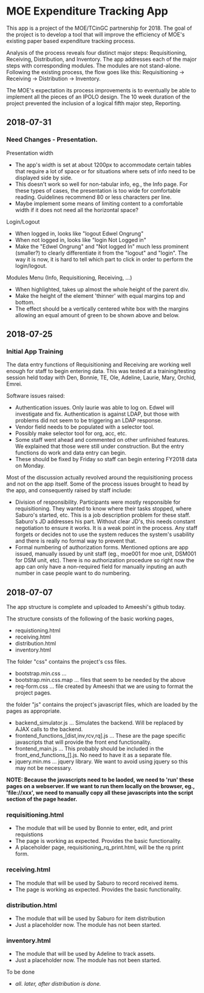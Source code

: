 # MOE Expenditure Tracking App

This app is a project of the MOE/TCinGC partnership for 2018. The goal of the project is to develop a tool that will improve the efficiency of MOE's existing paper based expenditure tracking process.

Analysis of the process reveals four distinct major steps: Requisitioning, Receiving, Distribution, and Inventory. The app addresses each of the major steps with corresponding modules. The modules are not stand-alone. Following the existing process, the flow goes like this: Requisitioning -> Receiving -> Distribution -> Inventory.

The MOE's expectation its process improvements is to eventually be able to implement all the pieces of an IPOLO design. The 10 week duration of the project prevented the inclusion of a logical fifth major step, Reporting.

## 2018-07-31

### Need Changes - Presentation.

Presentation width

* The app's width is set at about 1200px to accommodate certain tables that require a lot of space or for situations where sets of info need to be displayed side by side.
* This doesn't work so well for non-tabular info, eg., the Info page. For these types of cases, the presentation is too wide for comfortable reading. Guidelines recommend 80 or less characters per line.
* Maybe implement some means of limiting content to a comfortable width if it does not need all the horizontal space?

Login/Logout

* When logged in, looks like "logout Edwel Ongrung"
* When not logged in, looks like "login Not Logged in"
* Make the "Edwel Ongrung" and "Not logged In" much less prominent (smaller?) to clearly differentiate it from the "logout" and "login". The way it is now, it is hard to tell which part to click in order to perform the login/logout.

Modules Menu (Info, Requisitioning, Receiving, ...)

* When highlighted, takes up almost the whole height of the parent div.
* Make the height of the element 'thinner' with equal margins top and bottom.
* The effect should be a vertically centered white box with the margins allowing an equal amount of green to be shown above and below.

## 2018-07-25

### Initial App Training

The data entry functions of Requisitioning and Receiving are working well enough for staff to begin entering data. This was tested at a training/testing session held today with Den, Bonnie, TE, Ole, Adeline, Laurie, Mary, Orchid, Emrei.

Software issues raised:

* Authentication issues. Only laurie was able to log on. Edwel will investigate and fix. Authentication is against LDAP, but those with problems did not seem to be triggering an LDAP response.
* Vendor field needs to be populated with a selector tool.
* Possibly make selector tool for org, acc, etc.
* Some staff went ahead and commented on other unfinished features. We explained that those were still under construction. But the entry functions do work and data entry can begin.
* These should be fixed by Friday so staff can begin entering FY2018 data on Monday.

Most of the discussion actually revolved around the requisitioning process and not on the app itself. Some of the process issues brought to head by the app, and consequently raised by staff include:

* Division of responsibility. Participants were mostly responsible for requisitioning. They wanted to know where their tasks stopped, where Saburo's started, etc. This is a job description problem for these staff. Saburo's JD addresses his part. Without clear JD's, this needs constant negotiation to ensure it works. It is a weak point in the process. Any staff forgets or decides not to use the system reduces the system's usability and there is really no formal way to prevent that.
* Formal numbering of authorization forms. Mentioned options are app issued, manually issued by unit staff (eg., moe001 for moe unit, DSM001 for DSM unit, etc). There is no authorization procedure so right now the app can only have a non-required field for manually inputing an auth number in case people want to do numbering.

## 2018-07-07

The app structure is complete and uploaded to Ameeshi's github today.

The structure consists of the following of the basic working pages,

* requistioning.html
* receiving.html
* distribution.html
* inventory.html

The folder "css" contains the project's css files.

* bootstrap.min.css ... 
* bootstrap.min.css.map ... files that seem to be needed by the above
* req-form.css ... file created by Ameeshi that we are using to format the project pages.

the folder "js" contains the project's javascript files, which are loaded by the pages as appropriate.

* backend_simulator.js ... Simulates the backend. Will be replaced by AJAX calls to the backend.
* frontend_functions_[dist,inv,rcv,rq].js ... These are the page specific javascripts that will provide the front end functionality.
* frontend_main.js ... This probably should be included in the front_end_functions_[].js. No need to have it as a separate file.
* jquery.min.ms ... jquery library. We want to avoid using jquery so this may not be necessary.

**NOTE: Because the javascripts need to be laoded, we need to 'run' these pages on a webserver. If we want to run them locally on the browser, eg., 'file://xxx', we need to manually copy all these javascripts into the script section of the page header.**

### requisitioning.html

* The module that will be used by Bonnie to enter, edit, and print requistions
* The page is working as expected. Provides the basic functionality.
* A placeholder page, requisitioning\_rq\_print.html, will be the rq print form.

### receiving.html

* The module that will be used by Saburo to record received items.
* The page is working as expected. Provides the basic functionality.

### distribution.html

* The module that will be used by Saburo for item distribution
* Just a placeholder now. The module has not been started.

### inventory.html

* The module that will be used by Adeline to track assets.
* Just a placeholder now. The module has not been started.

To be done

* _all. later, after distribution is done._
